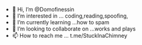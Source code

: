 - 👋 Hi, I’m @Domofinessin 
- 👀 I’m interested in ... coding,reading,spoofing,
- 🌱 I’m currently learning ...how to spam 
- 💞️ I’m looking to collaborate on ...works and plays
- 📫 How to reach me ... t.me/StuckInaChimney

<!---
Domofinessin/Domofinessin is a ✨ special ✨ repository because its `README.md` (this file) appears on your GitHub profile.
You can click the Preview link to take a look at your changes.
--->
